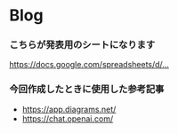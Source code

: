 # Blog

### こちらが発表用のシートになります
https://docs.google.com/spreadsheets/d/…

### 今回作成したときに使用した参考記事
- https://app.diagrams.net/
- https://chat.openai.com/

